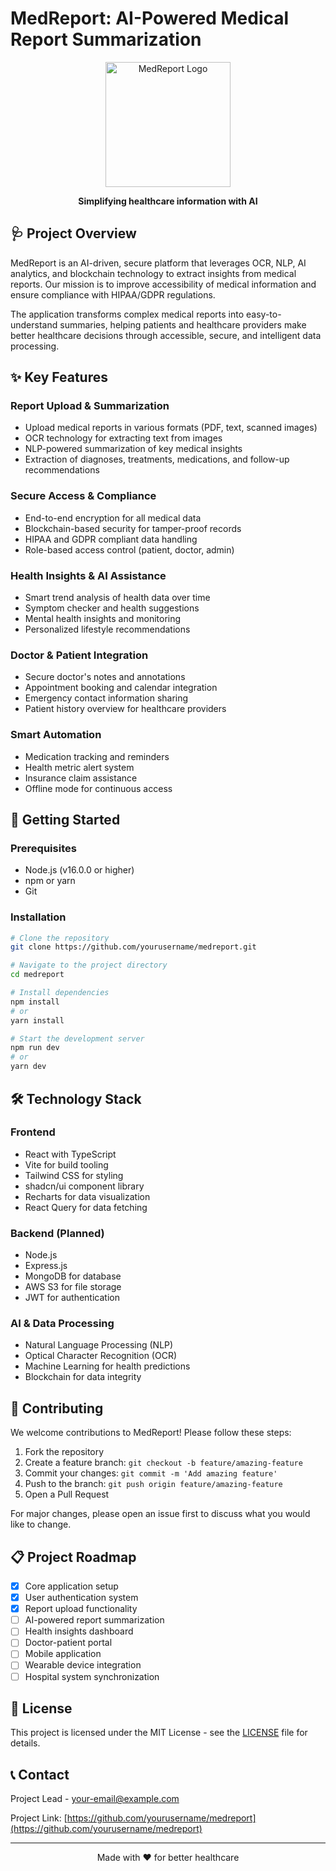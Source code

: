 
# MedReport: AI-Powered Medical Report Summarization

<div align="center">
  <img src="https://github.com/username/medreport/raw/main/public/logo.png" alt="MedReport Logo" width="200"/>
  <br>
  <p><strong>Simplifying healthcare information with AI</strong></p>
</div>

## 🩺 Project Overview

MedReport is an AI-driven, secure platform that leverages OCR, NLP, AI analytics, and blockchain technology to extract insights from medical reports. Our mission is to improve accessibility of medical information and ensure compliance with HIPAA/GDPR regulations.

The application transforms complex medical reports into easy-to-understand summaries, helping patients and healthcare providers make better healthcare decisions through accessible, secure, and intelligent data processing.

## ✨ Key Features

### Report Upload & Summarization
- Upload medical reports in various formats (PDF, text, scanned images)
- OCR technology for extracting text from images
- NLP-powered summarization of key medical insights
- Extraction of diagnoses, treatments, medications, and follow-up recommendations

### Secure Access & Compliance
- End-to-end encryption for all medical data
- Blockchain-based security for tamper-proof records
- HIPAA and GDPR compliant data handling
- Role-based access control (patient, doctor, admin)

### Health Insights & AI Assistance
- Smart trend analysis of health data over time
- Symptom checker and health suggestions
- Mental health insights and monitoring
- Personalized lifestyle recommendations

### Doctor & Patient Integration
- Secure doctor's notes and annotations
- Appointment booking and calendar integration
- Emergency contact information sharing
- Patient history overview for healthcare providers

### Smart Automation
- Medication tracking and reminders
- Health metric alert system
- Insurance claim assistance
- Offline mode for continuous access

## 🚀 Getting Started

### Prerequisites
- Node.js (v16.0.0 or higher)
- npm or yarn
- Git

### Installation

```bash
# Clone the repository
git clone https://github.com/yourusername/medreport.git

# Navigate to the project directory
cd medreport

# Install dependencies
npm install
# or
yarn install

# Start the development server
npm run dev
# or
yarn dev
```

## 🛠️ Technology Stack

### Frontend
- React with TypeScript
- Vite for build tooling
- Tailwind CSS for styling
- shadcn/ui component library
- Recharts for data visualization
- React Query for data fetching

### Backend (Planned)
- Node.js
- Express.js
- MongoDB for database
- AWS S3 for file storage
- JWT for authentication

### AI & Data Processing
- Natural Language Processing (NLP)
- Optical Character Recognition (OCR)
- Machine Learning for health predictions
- Blockchain for data integrity

## 🤝 Contributing

We welcome contributions to MedReport! Please follow these steps:

1. Fork the repository
2. Create a feature branch: `git checkout -b feature/amazing-feature`
3. Commit your changes: `git commit -m 'Add amazing feature'`
4. Push to the branch: `git push origin feature/amazing-feature`
5. Open a Pull Request

For major changes, please open an issue first to discuss what you would like to change.

## 📋 Project Roadmap

- [x] Core application setup
- [x] User authentication system
- [x] Report upload functionality
- [ ] AI-powered report summarization
- [ ] Health insights dashboard
- [ ] Doctor-patient portal
- [ ] Mobile application
- [ ] Wearable device integration
- [ ] Hospital system synchronization

## 📄 License

This project is licensed under the MIT License - see the [LICENSE](LICENSE) file for details.

## 📞 Contact

Project Lead - [your-email@example.com](mailto:your-email@example.com)

Project Link: [https://github.com/yourusername/medreport](https://github.com/yourusername/medreport)

---

<div align="center">
  <p>Made with ❤️ for better healthcare</p>
</div>
